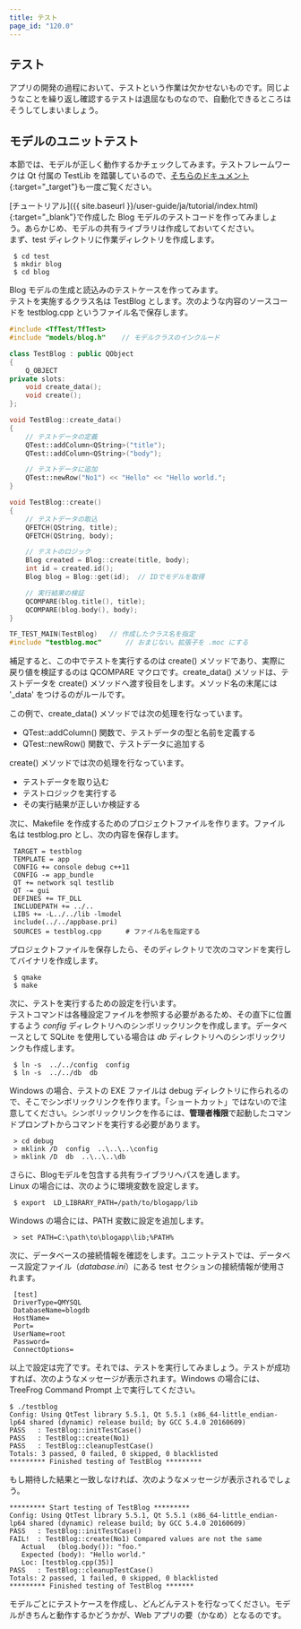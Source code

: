 ```yaml
---
title: テスト
page_id: "120.0"
---
```


## テスト

アプリの開発の過程において、テストという作業は欠かせないものです。同じようなことを繰り返し確認するテストは退屈なものなので、自動化できるところはそうしてしまいましょう。

## モデルのユニットテスト

本節では、モデルが正しく動作するかチェックしてみます。テストフレームワークは Qt 付属の TestLib を踏襲しているので、[そちらのドキュメント](http://doc.qt.io/qt-5/qtest-overview.html){:target="_target"}も一度ご覧ください。

[チュートリアル]({{ site.baseurl }}/user-guide/ja/tutorial/index.html){:target="_blank"}で作成した Blog モデルのテストコードを作ってみましょう。あらかじめ、モデルの共有ライブラリは作成しておいてください。<br>
まず、test ディレクトリに作業ディレクトリを作成します。

```
 $ cd test
 $ mkdir blog
 $ cd blog
```

Blog モデルの生成と読込みのテストケースを作ってみます。<br>
テストを実施するクラス名は TestBlog とします。次のような内容のソースコードを testblog.cpp というファイル名で保存します。

```c++
#include <TfTest/TfTest>
#include "models/blog.h"    // モデルクラスのインクルード

class TestBlog : public QObject
{
    Q_OBJECT
private slots:
    void create_data();
    void create();
};

void TestBlog::create_data()
{
    // テストデータの定義
    QTest::addColumn<QString>("title");
    QTest::addColumn<QString>("body");

    // テストデータに追加
    QTest::newRow("No1") << "Hello" << "Hello world.";
}

void TestBlog::create()
{
    // テストデータの取込
    QFETCH(QString, title);
    QFETCH(QString, body);

    // テストのロジック
    Blog created = Blog::create(title, body);
    int id = created.id();
    Blog blog = Blog::get(id);  // IDでモデルを取得

    // 実行結果の検証
    QCOMPARE(blog.title(), title);
    QCOMPARE(blog.body(), body);
}

TF_TEST_MAIN(TestBlog)   // 作成したクラス名を指定
#include "testblog.moc"      // おまじない。拡張子を .moc にする
```

補足すると、この中でテストを実行するのは create() メソッドであり、実際に戻り値を検証するのは QCOMPARE マクロです。create_data() メソッドは、テストデータを create() メソッドへ渡す役目をします。メソッド名の末尾には '_data' をつけるのがルールです。

この例で、create_data() メソッドでは次の処理を行なっています。

* QTest::addColumn() 関数で、テストデータの型と名前を定義する
* QTest::newRow() 関数で、テストデータに追加する

create() メソッドでは次の処理を行なっています。

* テストデータを取り込む
* テストロジックを実行する
* その実行結果が正しいか検証する

次に、Makefile を作成するためのプロジェクトファイルを作ります。ファイル名は testblog.pro とし、次の内容を保存します。

```
 TARGET = testblog
 TEMPLATE = app
 CONFIG += console debug c++11
 CONFIG -= app_bundle
 QT += network sql testlib
 QT -= gui
 DEFINES += TF_DLL
 INCLUDEPATH += ../..
 LIBS += -L../../lib -lmodel
 include(../../appbase.pri)
 SOURCES = testblog.cpp      # ファイル名を指定する
```

プロジェクトファイルを保存したら、そのディレクトリで次のコマンドを実行してバイナリを作成します。

```
 $ qmake
 $ make
```

次に、テストを実行するための設定を行います。<br>
テストコマンドは各種設定ファイルを参照する必要があるため、その直下に位置するよう *config* ディレクトリへのシンボリックリンクを作成します。データベースとして SQLite を使用している場合は *db* ディレクトリへのシンボリックリンクも作成します。

```
 $ ln -s  ../../config  config
 $ ln -s  ../../db  db
```

Windows の場合、テストの EXE ファイルは debug ディレクトリに作られるので、そこでシンボリックリンクを作ります。「ショートカット」ではないので注意してください。シンボリックリンクを作るには、**管理者権限**で起動したコマンドプロンプトからコマンドを実行する必要があります。

```
 > cd debug
 > mklink /D  config  ..\..\..\config
 > mklink /D  db  ..\..\..\db
```

さらに、Blogモデルを包含する共有ライブラリへパスを通します。<br>
Linux の場合には、次のように環境変数を設定します。

```
 $ export  LD_LIBRARY_PATH=/path/to/blogapp/lib
```

Windows の場合には、PATH 変数に設定を追加します。

```
 > set PATH=C:\path\to\blogapp\lib;%PATH%
```

次に、データベースの接続情報を確認をします。ユニットテストでは、データベース設定ファイル（*database.ini*）にある test セクションの接続情報が使用されます。

```
 [test]
 DriverType=QMYSQL
 DatabaseName=blogdb
 HostName=
 Port=
 UserName=root
 Password=
 ConnectOptions=
```

以上で設定は完了です。それでは、テストを実行してみましょう。テストが成功すれば、次のようなメッセージが表示されます。Windows の場合には、TreeFrog Command Prompt 上で実行してください。

```
$ ./testblog
Config: Using QtTest library 5.5.1, Qt 5.5.1 (x86_64-little_endian-lp64 shared (dynamic) release build; by GCC 5.4.0 20160609)
PASS   : TestBlog::initTestCase()
PASS   : TestBlog::create(No1)
PASS   : TestBlog::cleanupTestCase()
Totals: 3 passed, 0 failed, 0 skipped, 0 blacklisted
********* Finished testing of TestBlog *********
```

もし期待した結果と一致しなければ、次のようなメッセージが表示されるでしょう。

```
********* Start testing of TestBlog *********
Config: Using QtTest library 5.5.1, Qt 5.5.1 (x86_64-little_endian-lp64 shared (dynamic) release build; by GCC 5.4.0 20160609)
PASS   : TestBlog::initTestCase()
FAIL!  : TestBlog::create(No1) Compared values are not the same
   Actual   (blog.body()): "foo."
   Expected (body): "Hello world."
   Loc: [testblog.cpp(35)]
PASS   : TestBlog::cleanupTestCase()
Totals: 2 passed, 1 failed, 0 skipped, 0 blacklisted
********* Finished testing of TestBlog *******
```

モデルごとにテストケースを作成し、どんどんテストを行なってください。モデルがきちんと動作するかどうかが、Web アプリの要（かなめ）となるのです。
